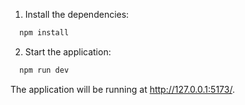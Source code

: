 1. Install the dependencies:

```bash
  npm install
```

2. Start the application:

```bash
  npm run dev
```

The application will be running at http://127.0.0.1:5173/.
